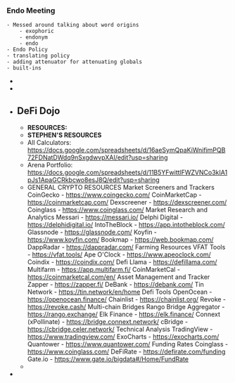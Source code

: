### Endo Meeting
	- Messed around talking about word origins
		- exophoric
		- endonym
		- endo
	- Endo Policy
	- translating policy
	- adding attenuator for attenuating globals
	- built-ins
-
-
- ## DeFi Dojo
	- **RESOURCES:**
	- **STEPHEN'S RESOURCES**
	- All Calculators: https://docs.google.com/spreadsheets/d/16aeSymQpaKiWnifimPQB72FDNatDWdq9nSxgdwvpXAI/edit?usp=sharing
	- Arena Portfolio: https://docs.google.com/spreadsheets/d/11B5YFwittlFWZVNCo3kIA1pJs1ApaGCRkbcwo8esJ8Q/edit?usp=sharing
	- GENERAL CRYPTO RESOURCES
	  Market Screeners and Trackers
	  CoinGecko - https://www.coingecko.com/
	  CoinMarketCap - https://coinmarketcap.com/
	  Dexscreener - https://dexscreener.com/
	  Coinglass - https://www.coinglass.com/
	  Market Research and Analytics
	  Messari - https://messari.io/
	  Delphi Digital - https://delphidigital.io/
	  IntoTheBlock - https://app.intotheblock.com/
	  Glassnode - https://glassnode.com/
	  Koyfin - https://www.koyfin.com/
	  Bookmap - https://web.bookmap.com/
	  DappRadar - https://dappradar.com/
	  Farming Resources
	  VFAT Tools - https://vfat.tools/
	  Ape O'Clock - https://www.apeoclock.com/
	  Coindix - https://coindix.com/
	  Defi Llama - https://defillama.com/
	  Multifarm - https://app.multifarm.fi/
	  CoinMarketCal - https://coinmarketcal.com/en/
	  Asset Management and Tracker
	  Zapper - https://zapper.fi/
	  DeBank - https://debank.com/
	  Tin Network - https://tin.network/en/home
	  Defi Tools
	  OpenOcean - https://openocean.finance/
	  Chainlist - https://chainlist.org/
	  Revoke - https://revoke.cash/
	  Multi-chain Bridges
	  Rango Bridge Aggregator - https://rango.exchange/
	  Elk Finance - https://elk.finance/
	  Connext (xPollinate) - https://bridge.connext.network/
	  cBridge -https://cbridge.celer.network/
	  Technical Analysis
	  TradingView - https://www.tradingview.com/
	  ExoCharts - https://exocharts.com/
	  Quantower - https://www.quantower.com/
	  Funding Rates
	  Coinglass - https://www.coinglass.com/
	  DeFiRate - https://defirate.com/funding
	  Gate.io - https://www.gate.io/bigdata#/Home/FundRate
	-
-